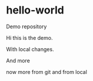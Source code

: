 # hello-world
Demo repository

Hi this is the demo.

With local changes.

And more

now more from git
 and from local